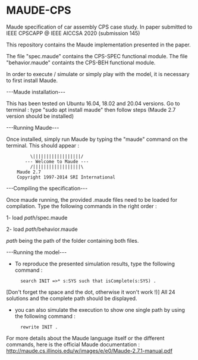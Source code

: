 # MAUDE-CPS
Maude specification of car assembly CPS case study. In paper submitted to IEEE CPSCAPP @ IEEE AICCSA 2020 (submission 145)

This repository contains the Maude implementation presented in the paper.


The file "spec.maude" contains the CPS-SPEC functional module.
The file "behavior.maude" containts the CPS-BEH functional module.

In order to execute / simulate or simply play with the model, it is necessary to first install Maude.


---Maude installation---

This has been tested on Ubuntu 16.04, 18.02 and 20.04 versions.
Go to terminal : type "sudo apt install maude" then follow steps (Maude 2.7 version should be installed)



---Running Maude---

Once installed, simply run Maude by typing the "maude" command on the terminal.
This should appear : 

		     \||||||||||||||||||/
		   --- Welcome to Maude ---
		     /||||||||||||||||||\
	    Maude 2.7
	    Copyright 1997-2014 SRI International


---Compiling the specification---

Once maude running, the provided .maude files need to be loaded for compilation.
Type the following commands in the right order :

1- load *path*/spec.maude

2- load *path*/behavior.maude

*path* being the path of the folder containing both files.



---Running the model---

* To reproduce the presented simulation results, type the following command :

        search INIT =>* s:SYS such that isComplete(s:SYS) .  
        
[Don't forget the space and the dot, otherwise it won't work !)]
All 24 solutions and the complete path should be displayed.

* you can also simulate the execution to show one single path by using the following command :

        rewrite INIT .

For more details about the Maude language itself or the different commands, here is the official Maude documentation : http://maude.cs.illinois.edu/w/images/e/e0/Maude-2.7.1-manual.pdf

